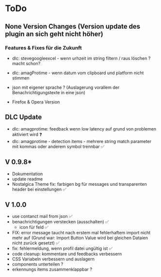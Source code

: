 # ToDo

## None Version Changes (Version update des plugin an sich geht nicht höher)

### Features & Fixes für die Zukunft
 
- dlc: stevegoogleexcel - wenn urhzeit im string filtern / raus löschen ? macht schon?
- dlc: amagProtime - wenn datum vom clipboard und platform nicht stimmen
- json mit eigener sprache ? (Auslagerung vorallem der Benachrichtigungstexte in eine json)

- Firefox & Opera Version

## DLC Update
- dlc: amagprotime: feedback wenn low latency auf grund von problemen aktiviert wird ❓
- dlc: amagprotime - detection items - mehrere string match parameter mit kommas oder anderem symbol trennbar ✅

## V 0.9.8*

- Dokumentation
- update readme
- Nostalgica Theme fix: farbigen bg für messages und transparenten header bei einstellungen ✅
 
## V 1.0.0

- use contanct mail from json ✅
- benachrichtigungen verstecken (ausschalten) ✅
    - icon für feld ✅
- FIX: error message taucht nach erstem mal fehlerhaftem import nicht mehr auf (Grund war: Import Button Value wird bei gleichen Dataien nicht zurück gesetzt) ✅
- fix: fehlermeldung, wenn profil datei ungültig ist ✅
- code cleanup: kommentare und feedbacks verbessern
- CSS Variabeln verbessern und auslagern
- components unterteilen ?
- erkennungs items zusammenklappbar ?
 
